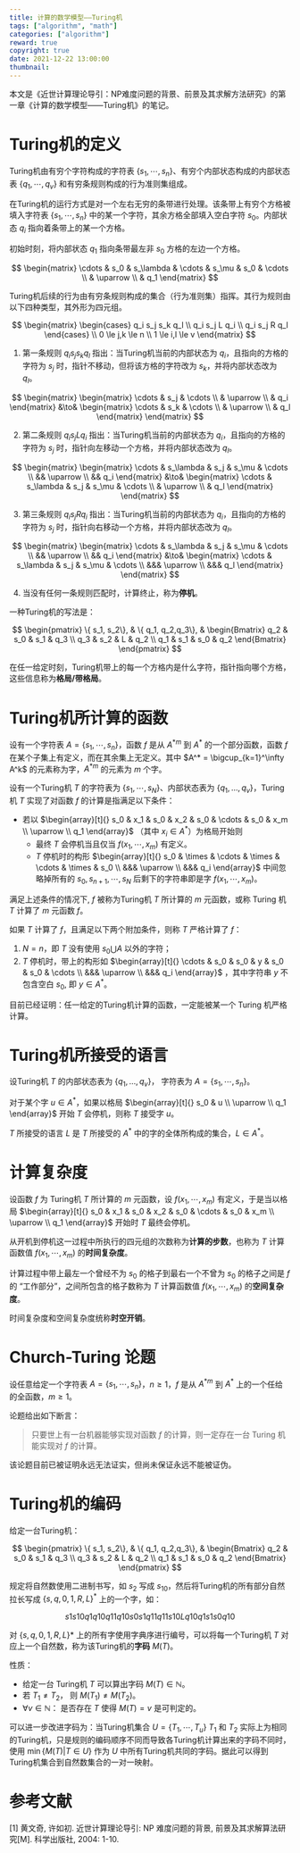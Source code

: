 ```yaml
---
title: 计算的数学模型——Turing机
tags: ["algorithm", "math"]
categories: ["algorithm"]
reward: true
copyright: true
date: 2021-12-22 13:00:00
thumbnail: 
---
```




本文是《近世计算理论导引：NP难度问题的背景、前景及其求解方法研究》的第一章《计算的数学模型——Turing机》的笔记。

<!--more-->

# Turing机的定义

Turing机由有穷个字符构成的字符表 $\{s_1, \cdots, s_n \}$、有穷个内部状态构成的内部状态表 $\{q_1,\cdots,q_v\}$ 和有穷条规则构成的行为准则集组成。

在Turing机的运行方式是对一个左右无穷的条带进行处理。该条带上有穷个方格被填入字符表 $\{s_1, \cdots, s_n \}$ 中的某一个字符，其余方格全部填入空白字符 $s_0$。内部状态 $q_i$ 指向着条带上的某一个方格。

初始时刻，将内部状态 $q_1$ 指向条带最左非 $s_0$ 方格的左边一个方格。

$$
\begin{matrix}
\cdots & s_0 & s_\lambda & \cdots & s_\mu & s_0 & \cdots \\
& \uparrow \\
& q_1
\end{matrix}
$$

Turing机后续的行为由有穷条规则构成的集合（行为准则集）指挥。其行为规则由以下四种类型，其外形为四元组。

$$
\begin{matrix}
\begin{cases}
q_i s_j s_k q_l \\
q_i s_j L q_i \\
q_i s_j R q_l
\end{cases} \\
0 \le j,k \le n \\
1 \le i,l \le v
\end{matrix}
$$

1. 第一条规则 $q_i s_j s_k q_l$ 指出：当Turing机当前的内部状态为 $q_i$，且指向的方格的字符为 $s_j$ 时，指针不移动，但将该方格的字符改为 $s_k$，并将内部状态改为 $q_l$。

$$
\begin{matrix}
\begin{matrix}
\cdots & s_j & \cdots \\
& \uparrow \\
& q_i
\end{matrix}
&\to&
\begin{matrix}
\cdots & s_k & \cdots \\
& \uparrow \\
& q_l
\end{matrix}
\end{matrix}
$$



2. 第二条规则 $q_i s_j L q_i$ 指出：当Turing机当前的内部状态为 $q_i$，且指向的方格的字符为 $s_j$ 时，指针向左移动一个方格，并将内部状态改为 $q_l$。

$$
\begin{matrix}
\begin{matrix}
\cdots & s_\lambda & s_j & s_\mu & \cdots \\
&& \uparrow \\
&& q_i
\end{matrix}
&\to&
\begin{matrix}
\cdots & s_\lambda & s_j & s_\mu & \cdots \\
& \uparrow \\
& q_l
\end{matrix}
\end{matrix}
$$



3. 第三条规则 $q_i s_j R q_i$ 指出：当Turing机当前的内部状态为 $q_i$，且指向的方格的字符为 $s_j$ 时，指针向右移动一个方格，并将内部状态改为 $q_l$。

$$
\begin{matrix}
\begin{matrix}
\cdots & s_\lambda & s_j & s_\mu & \cdots \\
&& \uparrow \\
&& q_i
\end{matrix}
&\to&
\begin{matrix}
\cdots & s_\lambda & s_j & s_\mu & \cdots \\
&&& \uparrow \\
&&& q_l
\end{matrix}
\end{matrix}
$$



4. 当没有任何一条规则匹配时，计算终止，称为**停机**。



一种Turing机的写法是：

$$
\begin{pmatrix}
\{ s_1, s_2\}, & \{ q_1, q_2,q_3\}, &
\begin{Bmatrix}
q_2 & s_0 & s_1 & q_3 \\
q_3 & s_2 & L & q_2 \\
q_1 & s_1 & s_0 & q_2
\end{Bmatrix}
\end{pmatrix}
$$


在任一给定时刻，Turing机带上的每一个方格内是什么字符，指针指向哪个方格，这些信息称为**格局/带格局**。



# Turing机所计算的函数

设有一个字符表 $A= \{ s_1, \cdots, s_n \}$，函数 $f$ 是从 $A^{*m}$ 到 $A^*$ 的一个部分函数，函数 $f$ 在某个子集上有定义，而在其余集上无定义。其中 $A^* = \bigcup_{k=1}^\infty A^k$ 的元素称为字，$A^{*m}$ 的元素为 $m$ 个字。

设有一个Turing机 $T$ 的字符表为 $\{s_1, \cdots, s_N\}$、内部状态表为 $\{ q_1, \dots, q_v \}$，Turing机 $T$ 实现了对函数 $f$ 的计算是指满足以下条件：

+ 若以 $\begin{array}[t]{} s_0 & x_1 & s_0 & x_2 & s_0 & \cdots & s_0 & x_m  \\ \uparrow \\ q_1 \end{array}$ （其中 $x_i \in A^*$）为格局开始则
  + 最终 $T$ 会停机当且仅当 $f(x_1, \cdots, x_m)$ 有定义。
  + $T$ 停机时的构形 $\begin{array}[t]{} s_0 & \times & \cdots & \times & \cdots & \times & s_0 \\ &&& \uparrow \\ &&& q_i \end{array}$ 中间忽略掉所有的 $s_0, s_{n+1}, \cdots, s_N$ 后剩下的字符串即是字 $f(x_1, \cdots, x_m)$。

满足上述条件的情况下, $f$ 被称为Turing机 $T$ 所计算的 $m$ 元函数，或称 Turing 机 $T$ 计算了 $m$ 元函数 $f$。

如果 $T$ 计算了 $f$，且满足以下两个附加条件，则称 $T$ 严格计算了 $f$：

1.  $N=n$，即 $T$ 没有使用 ${s_0} \bigcup A$ 以外的字符；
2. $T$ 停机时，带上的构形如 $\begin{array}[t]{} \cdots & s_0 & s_0 & y & s_0 & s_0 & \cdots \\ &&& \uparrow \\ &&& q_i \end{array}$ ，其中字符串 $y$ 不包含空白 $s_0$, 即 $y \in A^*$。

目前已经证明：任一给定的Turing机计算的函数，一定能被某一个 Turing 机严格计算。



# Turing机所接受的语言

设Turing机 $T$ 的内部状态表为 $\{ q_1, \dots, q_v \}$， 字符表为 $A = \{s_1, \cdots, s_n\}$。

对于某个字 $u \in A^*$，如果以格局 $\begin{array}[t]{} s_0 & u \\ \uparrow \\ q_1 \end{array}$ 开始 $T$ 会停机，则称 $T$ 接受字 $u$。

$T$ 所接受的语言 $L$ 是 $T$ 所接受的 $A^*$ 中的字的全体所构成的集合，$L \in A^*$。



# 计算复杂度

设函数 $f$ 为 Turing机 $T$ 所计算的 $m$ 元函数，设 $f(x_1, \cdots, x_m)$ 有定义，于是当以格局 $\begin{array}[t]{} s_0 & x_1 & s_0 & x_2 & s_0 & \cdots & s_0 & x_m  \\ \uparrow \\ q_1 \end{array}$ 开始时 $T$ 最终会停机。

从开机到停机这一过程中所执行的四元组的次数称为**计算的步数**，也称为 $T$ 计算函数值 $f(x_1, \cdots, x_m)$ 的**时间复杂度**。

计算过程中带上最左一个曾经不为 $s_0$ 的格子到最右一个不曾为 $s_0$ 的格子之间是 $f$ 的 “工作部分”，之间所包含的格子数称为 $T$ 计算函数值 $f(x_1, \cdots, x_m)$ 的**空间复杂度**。

时间复杂度和空间复杂度统称**时空开销**。



# Church-Turing 论题

设任意给定一个字符表 $A = \{ s_1, \cdots, s_n\}$，$n \ge 1$，$f$ 是从 $A^{*m}$ 到 $A^*$ 上的一个任给的全函数，$m \ge 1$。

论题给出如下断言：

> 只要世上有一台机器能够实现对函数 $f$ 的计算，则一定存在一台 Turing 机能实现对 $f$ 的计算。

该论题目前已被证明永远无法证实，但尚未保证永远不能被证伪。



# Turing机的编码

给定一台Turing机：

$$
\begin{pmatrix}
\{ s_1, s_2\}, & \{ q_1, q_2,q_3\}, &
\begin{Bmatrix}
q_2 & s_0 & s_1 & q_3 \\
q_3 & s_2 & L & q_2 \\
q_1 & s_1 & s_0 & q_2
\end{Bmatrix}
\end{pmatrix}
$$

规定将自然数使用二进制书写，如 $s_2$ 写成 $s_{10}$，然后将Turing机的所有部分自然拉长写成 $\{ s, q, 0, 1, R, L \}^*$ 上的一个字，如：

$$
s1s10q1q10q11q10s0s1q11q11s10Lq10q1s1s0q10
$$

对 $\{s,q,0,1,R,L\}*$ 上的所有字使用字典序进行编号，可以将每一个Turing机 $T$ 对应上一个自然数，称为该Turing机的**字码** $M(T)$。

性质：

+ 给定一台 Turing机 $T$ 可以算出字码 $M(T) \in \mathbb{N}$。
+ 若 $T_1 \neq T_2$， 则 $M(T_1) \neq M(T_2)$。
+ $\forall v \in \mathbb{N}$： 是否存在 $T$ 使得 $M(T) = v$ 是可判定的。



可以进一步改进字码为：当Turing机集合 $U=\{T_1, \cdots, T_u \}$ $T_1$ 和 $T_2$ 实际上为相同的Turing机，只是规则的编码顺序不同而导致各Turing机计算出来的字码不同时，使用 $\min\{ M(T) |T \in U\}$ 作为 $U$ 中所有Turing机共同的字码。据此可以得到Turing机集合到自然数集合的一对一映射。



# 参考文献

[1] 黄文奇, 许如初. 近世计算理论导引: NP 难度问题的背景, 前景及其求解算法研究[M]. 科学出版社, 2004: 1-10.

